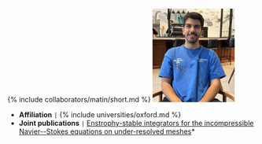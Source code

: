 {% include collaborators/matin/short.md %}
<img src="/assets/img/collaborators/matin.jpeg" alt="Matin Shams" width="167" />
- **Affiliation** <code>&#124;</code> {% include universities/oxford.md %}
- **Joint publications** <code>&#124;</code> [Enstrophy-stable integrators for the incompressible Navier--Stokes equations on under-resolved meshes](/publications/enstrophy/)*